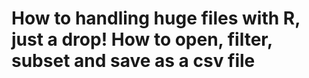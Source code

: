 # How to handling huge files with R, just a drop! How to open, filter, subset and save as a csv file
